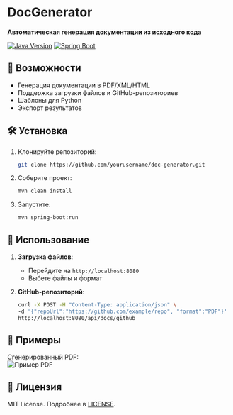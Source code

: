 # DocGenerator 
**Автоматическая генерация документации из исходного кода**

[![Java Version](https://img.shields.io/badge/Java-17-blue)](https://openjdk.org/)
[![Spring Boot](https://img.shields.io/badge/Spring%20Boot-3.1-green)](https://spring.io/)

## 🚀 Возможности
- Генерация документации в PDF/XML/HTML
- Поддержка загрузки файлов и GitHub-репозиториев
- Шаблоны для Python
- Экспорт результатов

## 🛠️ Установка
1. Клонируйте репозиторий:
   ```bash
   git clone https://github.com/yourusername/doc-generator.git
   ```
2. Соберите проект:
   ```bash
   mvn clean install
   ```
3. Запустите:
   ```bash
   mvn spring-boot:run
   ```

## 📖 Использование
1. **Загрузка файлов**:
   - Перейдите на `http://localhost:8080`
   - Выбете файлы и формат

2. **GitHub-репозиторий**:
   ```bash
   curl -X POST -H "Content-Type: application/json" \
   -d '{"repoUrl":"https://github.com/example/repo", "format":"PDF"}' \
   http://localhost:8080/api/docs/github
   ```

## 📄 Примеры
Сгенерированный PDF:  
![Пример PDF](docs/sample-pdf.png)

## 📜 Лицензия
MIT License. Подробнее в [LICENSE](LICENSE).